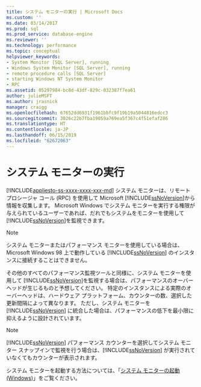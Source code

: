 ```yaml
---
title: システム モニターの実行 | Microsoft Docs
ms.custom: ''
ms.date: 03/14/2017
ms.prod: sql
ms.prod_service: database-engine
ms.reviewer: ''
ms.technology: performance
ms.topic: conceptual
helpviewer_keywords:
- System Monitor [SQL Server], running
- Windows System Monitor [SQL Server], running
- remote procedure calls [SQL Server]
- starting Windows NT System Monitor
- RPC
ms.assetid: 05297984-bc8d-43df-829c-032387f7ea61
author: julieMSFT
ms.author: jrasnick
manager: craigg
ms.openlocfilehash: 67652dd6931f1961bbfc9f19b19a5044816edcc3
ms.sourcegitcommit: 3026c22b7fba19059a769ea5f367c4f51efaf286
ms.translationtype: HT
ms.contentlocale: ja-JP
ms.lasthandoff: 06/15/2019
ms.locfileid: "62672063"
---
```

# <a name="run-system-monitor"></a>システム モニターの実行
[!INCLUDE[appliesto-ss-xxxx-xxxx-xxx-md](../../includes/appliesto-ss-xxxx-xxxx-xxx-md.md)]
  システム モニターは、リモート プロシージャ コール (RPC) を使用して Microsoft [!INCLUDE[ssNoVersion](../../includes/ssnoversion-md.md)]から情報を収集します。 Microsoft Windows でシステム モニターを実行する権限が与えられているユーザーであれば、だれでもシステムをモニターを使用して [!INCLUDE[ssNoVersion](../../includes/ssnoversion-md.md)]を監視できます。  
  
> [!NOTE]  
>  システム モニターまたはパフォーマンス モニターを使用している場合は、Microsoft Windows 98 上で動作している [!INCLUDE[ssNoVersion](../../includes/ssnoversion-md.md)] のインスタンスに接続することはできません。  
  
 その他のすべてのパフォーマンス監視ツールと同様に、システム モニターを使用して [!INCLUDE[ssNoVersion](../../includes/ssnoversion-md.md)]を監視する場合は、パフォーマンスのオーバーヘッドが生じるものと予想してください。 特定のインスタンスによる実際のオーバーヘッドは、ハードウェア プラットフォーム、カウンターの数、選択した更新間隔によって異なります。 ただし、システム モニターを [!INCLUDE[ssNoVersion](../../includes/ssnoversion-md.md)] に統合した場合は、パフォーマンスの低下を最小限に抑えるように設計されています。  
  
> [!NOTE]  
>  [!INCLUDE[ssNoVersion](../../includes/ssnoversion-md.md)] パフォーマンス カウンターを選択してシステム モニター スナップインで監視を行う場合は、[!INCLUDE[ssNoVersion](../../includes/ssnoversion-md.md)] が実行されていなくてもカウンターが表示されます。  
  
 システム モニターを起動する方法については、「[システム モニターの起動&#40;Windows&#41;](../../relational-databases/performance/start-system-monitor-windows.md)」をご覧ください。  
  
  
